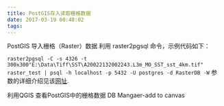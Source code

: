 ```yaml
---
title: PostGIS存入读取栅格数据
date: 2017-03-19 00:48:02
tags:
---
```

PostGIS 导入栅格（Raster）数据
利用 raster2pgsql 命令，示例代码如下：

`raster2pgsql -C -s 4326 -t 300x300"E:\Data\Tiff\SST\A20022132002243.L3m_MO_SST_sst_4km.tif" raster_test | psql -h localhost -p 5432 -U postgres -d RasterDB -W`
参数的详细介绍见该[网址](http://www.postgis.org/documentation/manual-svn/using_raster.xml.html#RT_Raster_Loader).

利用QGIS 查看PostGIS中的栅格数据
DB Mangaer-add to canvas

